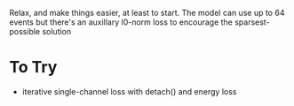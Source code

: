 Relax, and make things easier, at least to start.  The model can use up to 64 events
but there's an auxillary l0-norm loss to encourage the sparsest-possible solution

# To Try

- iterative single-channel loss with detach() and energy loss